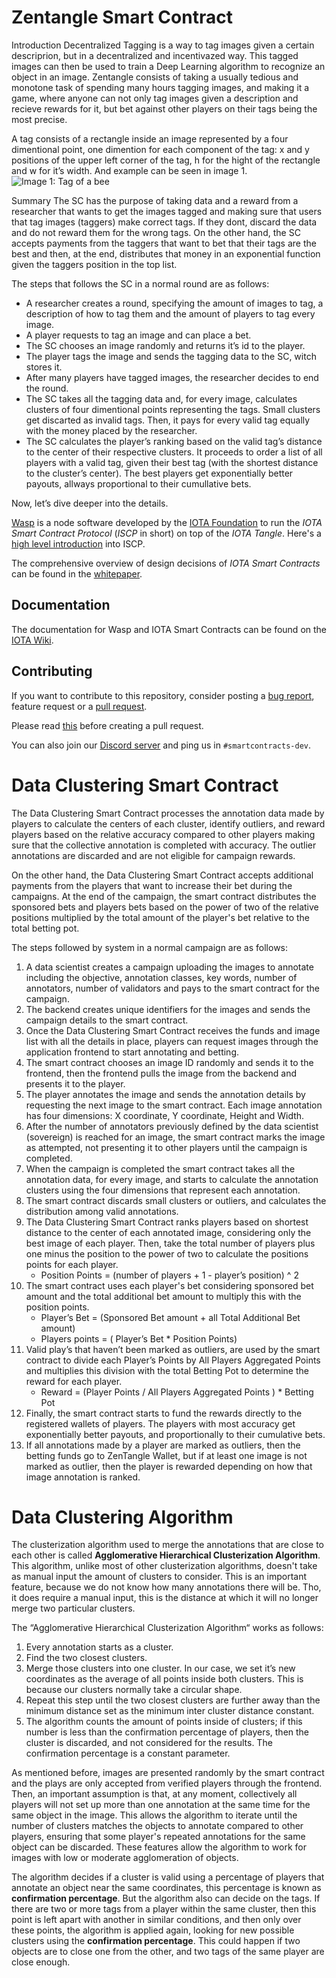 # Zentangle Smart Contract
Introduction
Decentralized Tagging is a way to tag images given a certain descriprion, but in a decentralized and incentivazed way. This tagged images can then be used to train a Deep Learning algorithm to recognize an object in an image. Zentangle consists of taking a usually tedious and monotone task of spending many hours tagging images, and making it a game, where anyone can not only tag images given a description and recieve rewards for it, but bet against other players on their tags being the most precise.

A tag consists of a rectangle inside an image represented by a four dimentional point, one dimention for each component of the tag: x and y positions of the upper left corner of the tag, h for the hight of the rectangle and w for it’s width. And example can be seen in image 1.
![Image 1: Tag of a bee](annotation_example.png)

Summary
The SC has the purpose of taking data and a reward from a researcher that wants to get the images tagged and making sure that users that tag images (taggers) make correct tags. If they dont, discard the data and do not reward them for the wrong tags. On the other hand, the SC accepts payments from the taggers that want to bet that their tags are the best and then, at the end, distributes that money in an exponential function given the taggers position in the top list.

The steps that follows the SC in a normal round are as follows:

* A researcher creates a round, specifying the amount of images to tag, a description of how to tag them and the amount of players to tag every image.
* A player requests to tag an image and can place a bet.
* The SC chooses an image randomly and returns it’s id to the player.
* The player tags the image and sends the tagging data to the SC, witch stores it.
* After many players have tagged images, the researcher decides to end the round.
* The SC takes all the tagging data and, for every image, calculates clusters of four dimentional points representing the tags. Small clusters get discarted as invalid tags. Then, it pays for every valid tag equally with the money placed by the researcher.
* The SC calculates the player’s ranking based on the valid tag’s distance to the center of their respective clusters. It proceeds to order a list of all players with a valid tag, given their best tag (with the shortest distance to the cluster’s center). The best players get exponentially better payouts, allways proportional to their cumullative bets.

Now, let’s dive deeper into the details.

[Wasp](https://github.com/iotaledger/wasp) is a node software developed by the
[IOTA Foundation](http://iota.org) to run the _IOTA Smart Contract Protocol_
(_ISCP_ in short) on top of the _IOTA Tangle_.  Here's a [high level
introduction](https://blog.iota.org/an-introduction-to-iota-smart-contracts-16ea6f247936)
into ISCP.

The comprehensive overview of design decisions of _IOTA Smart Contracts_ can be found in the
[whitepaper](https://github.com/iotaledger/wasp/raw/master/documentation/ISC_WP_Nov_10_2021.pdf).

## Documentation

The documentation for Wasp and IOTA Smart Contracts can be found on the [IOTA Wiki](https://wiki.iota.org/wasp/overview).

## Contributing

If you want to contribute to this repository, consider posting a [bug
report](https://github.com/iotaledger/wasp/issues/new-issue), feature request
or a [pull request](https://github.com/iotaledger/wasp/pulls/).

Please read [this](documentation/docs/contribute.md) before creating a pull request.

You can also join our [Discord server](https://discord.iota.org/) and ping us
in `#smartcontracts-dev`.


# Data Clustering Smart Contract
The Data Clustering Smart Contract processes the annotation data made by players to calculate the centers of each cluster, identify outliers, and reward players based on the relative accuracy compared to other players making sure that the collective annotation is completed with accuracy. The outlier annotations are discarded and are not eligible for campaign rewards. 

On the other hand, the Data Clustering Smart Contract accepts additional payments from the players that want to increase their bet during the campaigns. At the end of the campaign, the smart contract distributes the sponsored bets and players bets based on the power of two of the relative positions multiplied by the total amount of the player's bet relative to the total betting pot.

The steps followed by system in a normal campaign are as follows:
1. A data scientist creates a campaign uploading the images to annotate including the objective, annotation classes, key words, number of annotators, number of validators and pays to the smart contract for the campaign.
1. The backend creates unique identifiers for the images and sends the campaign details to the smart contract.
1. Once the Data Clustering Smart Contract receives the funds and image list with all the details in place, players can request images through the application frontend to start annotating and betting.
1. The smart contract chooses an image ID randomly and sends it to the frontend, then the frontend pulls the image from the backend and presents it to the player.
1. The player annotates the image and sends the annotation details by requesting the next image to the smart contract. Each image annotation has four dimensions: X coordinate, Y coordinate, Height and Width.
1. After the number of annotators previously defined by the data scientist (sovereign) is reached for an image, the smart contract marks the image as attempted, not presenting it to other players until the campaign is completed.
1. When the campaign is completed the smart contract takes all the annotation data, for every image, and starts to calculate the annotation clusters using the four dimensions that represent each annotation. 
1. The smart contract discards small clusters or outliers, and calculates the distribution among valid annotations.
1. The Data Clustering Smart Contract ranks players based on shortest distance to the center of each annotated image, considering only the best image of each player. Then, take the total number of players plus one minus the position to the power of two to calculate the positions points for each player.
    * Position Points = (number of players + 1 - player’s position) ^ 2
1. The smart contract uses each player's bet considering sponsored bet amount and the total additional bet amount to multiply this with the position points.
    * Player’s Bet = (Sponsored Bet amount + all Total Additional Bet amount)
    * Players points = ( Player’s Bet * Position Points)
1. Valid play’s that haven’t been marked as outliers, are used by the smart contract to divide each Player’s Points by All Players Aggregated Points and multiplies this division with the total Betting Pot to determine the reward for each player.
    * Reward = (Player Points / All Players Aggregated Points ) * Betting Pot
1. Finally, the smart contract starts to fund the rewards directly to the registered wallets of players. The players with most accuracy get exponentially better payouts, and proportionally to their cumulative bets.
1. If all annotations made by a player are marked as outliers, then the betting funds go to ZenTangle Wallet, but if at least one image is not marked as outlier, then the player is rewarded depending on how that image annotation is ranked.

# Data Clustering Algorithm
The clusterization algorithm used to merge the annotations that are close to each other is called **Agglomerative Hierarchical Clusterization Algorithm**. This algorithm, unlike most of other clusterization algorithms, doesn't take as manual input the amount of clusters to consider. This is an important feature, because we do not know how many annotations there will be. Tho, it does require a manual input, this is the distance at which it will no longer merge two particular clusters.

The  “Agglomerative Hierarchical Clusterization Algorithm“ works as follows: 

1. Every annotation starts as a cluster.
1. Find the two closest clusters.
1. Merge those clusters into one cluster. In our case, we set it’s new coordinates as the average of all points inside both clusters. This is because our clusters normally take a circular shape.
1. Repeat this step until the two closest clusters are further away than the minimum distance set as the minimum inter cluster distance constant. 
1. The algorithm counts the amount of points inside of clusters; if this number is less than the confirmation percentage of players, then the cluster is discarded, and not considered for the results. The confirmation percentage is a constant parameter.

As mentioned before, images are presented randomly by the smart contract and the plays are only accepted from verified players through the frontend. Then, an important assumption is that, at any moment, collectively all players will not set up more than one annotation at the same time for the same object in the image. This allows the algorithm to iterate until the number of clusters matches the objects to annotate compared to other players, ensuring that some player's repeated annotations for the same object can be discarded. These features allow the algorithm to work for images with low or moderate agglomeration of objects.

The algorithm decides if a cluster is valid using a percentage of players that annotate an object near the same coordinates, this percentage is known as **confirmation percentage**. But the algorithm also can decide on the tags. If there are two or more tags from a player within the same cluster, then this point is left apart with another in similar conditions, and then only over these points, the algorithm is applied again, looking for new possible clusters using the **confirmation percentage**. This could happen if two objects are to close one from the other, and two tags of the same player are close enough.
